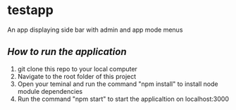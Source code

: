 # testapp
An app displaying side bar with admin and app mode menus
##  *How to run the application*
1. git clone this repo to your local computer
2. Navigate to the root folder of this project
3. Open your teminal and run the command "npm install" to install node module dependencies
4. Run the command "npm start" to start the applicaltion on localhost:3000
